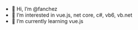 - 👋 Hi, I’m @fanchez
- 👀 I’m interested in vue.js, net core, c#, vb6, vb.net
- 🌱 I’m currently learning vue.js

<!---
fanchez/fanchez is a ✨ special ✨ repository because its `README.md` (this file) appears on your GitHub profile.
You can click the Preview link to take a look at your changes.
--->
